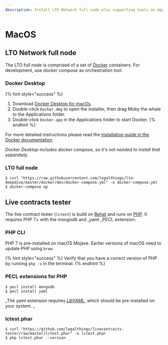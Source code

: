 ```yaml
---
description: Install LTO Network full node plus supporting tools on Apple macOS Mojave.
---
```


# MacOS

## LTO Network full node

The LTO full node is comprised of a set of [Docker](https://www.docker.com) containers. For development, use _docker compose_ as orchestration tool.

### Docker Desktop

{% hint style="success" %}
1. Download [Docker Desktop for macOs](https://hub.docker.com/editions/community/docker-ce-desktop-mac).
2. Double-click `Docker.dmg` to open the installer, then drag Moby the whale to the Applications folder.
3. Double-click `Docker.app` in the Applications folder to start Docker.
{% endhint %}

For more detailed instructions please read the [Installation guide in the Docker documentation](https://docs.docker.com/docker-for-mac/install/).

_Docker Desktop includes docker compose, so it's not needed to install that separately._

### LTO full node

```
$ curl "https://raw.githubusercontent.com/legalthings/lto-deepdive/master/docker/dev/docker-compose.yml" -o docker-compose.yml
$ docker-compose up
```

## Live contracts tester

The live contract tester (`lctest`) is build on [Behat](http://behat.org/en/latest/) and runs on [PHP](https://php.net). It requires PHP 7+ with the  _mongodb_ and _yaml _PECL extension.

### PHP CLI

PHP 7 is pre-installed on macOS Mojave. Earlier versions of macOS need to update PHP using `brew`.

{% hint style="success" %}
Verify that you have a correct version of PHP by running `php -v` in the terminal.
{% endhint %}

### PECL extensions for PHP

```
$ pecl install mongodb
$ pecl install yaml
```

_The yaml extension requires _[_LibYAML_](https://pyyaml.org/wiki/LibYAML)_, which should be pre-installed on your system. _

### lctest.phar

```
$ curl "https://github.com/legalthings/livecontracts-tester/raw/master/lctest.phar" -o lctest.phar
$ php lctest.phar --version
```
